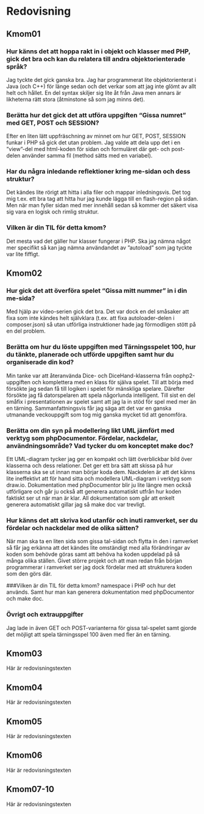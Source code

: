 ---
...
Redovisning
=========================



Kmom01
-------------------------

### Hur känns det att hoppa rakt in i objekt och klasser med PHP, gick det bra och kan du relatera till andra objektorienterade språk?
Jag tyckte det gick ganska bra. Jag har programmerat lite objektorienterat i Java (och C++) för länge sedan och det verkar som att jag inte glömt av allt helt och hållet. En del syntax skiljer sig lite åt från Java men annars är likheterna rätt stora (åtminstone så som jag minns det).

### Berätta hur det gick det att utföra uppgiften “Gissa numret” med GET, POST och SESSION?
Efter en liten lätt uppfräschning av minnet om hur GET, POST, SESSION funkar i PHP så gick det utan problem. Jag valde att dela upp det i en ”view”-del med html-koden för sidan och formuläret där get- och post-delen använder samma fil (method sätts med en variabel).

### Har du några inledande reflektioner kring me-sidan och dess struktur?
Det kändes lite rörigt att hitta i alla filer och mappar inledningsvis. Det tog mig t.ex. ett bra tag att hitta hur jag kunde lägga till en flash-region på sidan. Men när man fyller sidan med mer innehåll sedan så kommer det säkert visa sig vara en logisk och rimlig struktur.

### Vilken är din TIL för detta kmom?
Det mesta vad det gäller hur klasser fungerar i PHP. Ska jag nämna något mer specifikt så kan jag nämna användandet av ”autoload” som jag tyckte var lite fiffigt.



Kmom02
-------------------------

### Hur gick det att överföra spelet “Gissa mitt nummer” in i din me-sida? 
Med hjälp av video-serien gick det bra. Det var dock en del småsaker att fixa som inte kändes helt självklara (t.ex. att fixa autoloader-delen i composer.json) så utan utförliga instruktioner hade jag förmodligen stött på en del problem.

### Berätta om hur du löste uppgiften med Tärningsspelet 100, hur du tänkte, planerade och utförde uppgiften samt hur du organiserade din kod? 
Min tanke var att återanvända Dice- och DiceHand-klasserna från oophp2-uppgiften och komplettera med en klass för själva spelet. Till att börja med försökte jag sedan få till logiken i spelet för mänskliga spelare. Därefter försökte jag få datorspelaren att spela någorlunda intelligent. Till sist en del småfix i presentationen av spelet samt att jag la in stöd för spel med mer än en tärning. Sammanfattningsvis får jag säga att det var en ganska utmanande veckouppgift som tog mig ganska mycket tid att genomföra.

### Berätta om din syn på modellering likt UML jämfört med verktyg som phpDocumentor. Fördelar, nackdelar, användningsområde? Vad tycker du om konceptet make doc? 
Ett UML-diagram tycker jag ger en kompakt och lätt överblickbar bild över klasserna och dess relationer. Det ger ett bra sätt att skissa på hur klasserna ska se ut innan man börjar koda dem. Nackdelen är att det känns lite ineffektivt att för hand sitta och modellera UML-diagram i verktyg som draw.io. Dokumentation med phpDocumentor blir ju lite längre men också utförligare och går ju också att generera automatiskt utfrån hur koden faktiskt ser ut när man är klar. All dokumentation som går att enkelt generera automatiskt gillar jag så make doc var trevligt.

### Hur känns det att skriva kod utanför och inuti ramverket, ser du fördelar och nackdelar med de olika sätten?
När man ska ta en liten sida som gissa tal-sidan och flytta in den i ramverket så får jag erkänna att det kändes lite omständigt med alla förändringar av koden som behövde göras samt att behöva ha koden uppdelad på så många olika ställen. Givet större projekt och att man redan från början programmerar i ramverket ser jag dock fördelar med att strukturera koden som den görs där.

###Vilken är din TIL för detta kmom? 
namespace i PHP och hur det används. Samt hur man kan generera dokumentation med phpDocumentor och make doc.

### Övrigt och extrauppgifter
Jag lade in även GET och POST-varianterna för gissa tal-spelet samt gjorde det möjligt att spela tärningsspel 100 även med fler än en tärning.


Kmom03
-------------------------

Här är redovisningstexten



Kmom04
-------------------------

Här är redovisningstexten



Kmom05
-------------------------

Här är redovisningstexten



Kmom06
-------------------------

Här är redovisningstexten



Kmom07-10
-------------------------

Här är redovisningstexten
